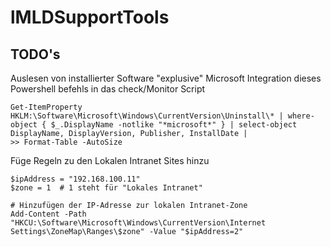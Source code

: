 # lMLDSupportTools

## TODO's
Auslesen von installierter Software "explusive" Microsoft 
Integration dieses Powershell befehls in das check/Monitor Script 
```
Get-ItemProperty HKLM:\Software\Microsoft\Windows\CurrentVersion\Uninstall\* | where-object { $_.DisplayName -notlike "*microsoft*" } | select-object DisplayName, DisplayVersion, Publisher, InstallDate |
>> Format-Table -AutoSize
```
Füge Regeln zu den Lokalen Intranet Sites hinzu 
```
$ipAddress = "192.168.100.11"
$zone = 1  # 1 steht für "Lokales Intranet"

# Hinzufügen der IP-Adresse zur lokalen Intranet-Zone
Add-Content -Path "HKCU:\Software\Microsoft\Windows\CurrentVersion\Internet Settings\ZoneMap\Ranges\$zone" -Value "$ipAddress=2"
```
